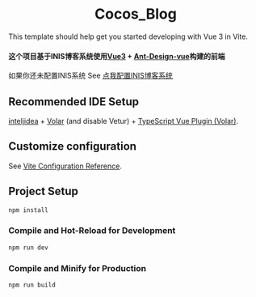 <center><h1>Cocos_Blog</h1></center>

This template should help get you started developing with Vue 3 in Vite.
#### 这个项目基于INIS博客系统使用[Vue3](https://cn.vuejs.org) + [Ant-Design-vue](https://www.antdv.com/)构建的前端
如果你还未配置INIS系统 See [点我配置INIS博客系统](https://inis.cc)

## Recommended IDE Setup

[inteljidea](https://code.visualstudio.com/) + [Volar](https://marketplace.visualstudio.com/items?itemName=Vue.volar) (and disable Vetur) + [TypeScript Vue Plugin (Volar)](https://marketplace.visualstudio.com/items?itemName=Vue.vscode-typescript-vue-plugin).

## Customize configuration

See [Vite Configuration Reference](https://vitejs.dev/config/).

## Project Setup

```sh
npm install
```

### Compile and Hot-Reload for Development

```sh
npm run dev
```

### Compile and Minify for Production

```sh
npm run build
```
